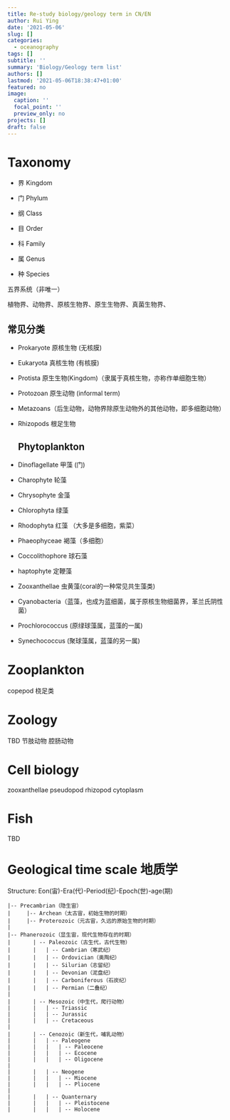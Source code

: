```yaml
---
title: Re-study biology/geology term in CN/EN
author: Rui Ying
date: '2021-05-06'
slug: []
categories:
  - oceanography
tags: []
subtitle: ''
summary: 'Biology/Geology term list'
authors: []
lastmod: '2021-05-06T18:38:47+01:00'
featured: no
image:
  caption: ''
  focal_point: ''
  preview_only: no
projects: []
draft: false
---
```


# Taxonomy
- 界 Kingdom

- 门 Phylum

- 纲 Class

- 目 Order

- 科 Family

- 属 Genus

- 种 Species

  

五界系统（非唯一）

植物界、动物界、原核生物界、原生生物界、真菌生物界、



## 常见分类

- Prokaryote 原核生物 (无核膜)

- Eukaryota 真核生物 (有核膜)

- Protista 原生生物(Kingdom)（隶属于真核生物，亦称作单细胞生物）

- Protozoan 原生动物 (informal term)

- Metazoans（后生动物，动物界除原生动物外的其他动物，即多细胞动物）

- Rhizopods 根足生物

  

  ## Phytoplankton

- Dinoflagellate 甲藻 (门)
- Charophyte 轮藻
- Chrysophyte 金藻
- Chlorophyta 绿藻
- Rhodophyta 红藻 （大多是多细胞，紫菜）
- Phaeophyceae 褐藻（多细胞）
- Coccolithophore 球石藻
- haptophyte 定鞭藻
- Zooxanthellae 虫黄藻(coral的一种常见共生藻类)
- Cyanobacteria（蓝藻，也成为蓝细菌，属于原核生物细菌界，革兰氏阴性菌）

- Prochlorococcus (原绿球藻属，蓝藻的一属)
- Synechococcus (聚球藻属，蓝藻的另一属)



# Zooplankton

copepod 桡足类



# Zoology
TBD
节肢动物
腔肠动物



# Cell biology
zooxanthellae
pseudopod
rhizopod
cytoplasm


# Fish
TBD

# Geological time scale 地质学

Structure: Eon(宙)-Era(代)-Period(纪)-Epoch(世)-age(期)

```
|-- Precambrian（隐生宙）
|	  |-- Archean（太古宙，初始生物的时期）
|	  |-- Proterozoic（元古宙，久远的原始生物的时期）
|
|-- Phanerozoic（显生宙，现代生物存在的时期）
|		| -- Paleozoic（古生代，古代生物）
|		|	| -- Cambrian（寒武纪）
|		|	| -- Ordovician（奥陶纪）
|		|	| -- Silurian（志留纪）
|		|	| -- Devonian（泥盘纪）
|		|	| -- Carboniferous（石炭纪）
|		|	| -- Permian（二叠纪）
|
|		| -- Mesozoic（中生代，爬行动物）
|		|	| -- Triassic
|		|	| -- Jurassic
|		|	| -- Cretaceous
|
|		| -- Cenozoic（新生代，哺乳动物）
|		|	| -- Paleogene
|		|	|	| -- Paleocene
|		|	|	| -- Ecocene
|		|	|	| -- Oligocene
|
|		|	| -- Neogene
|		|	|	| -- Miocene
|		|	|	| -- Pliocene
|
|		|	| -- Quanternary
|		|	|	| -- Pleistocene
|		|	|	| -- Holocene
```















